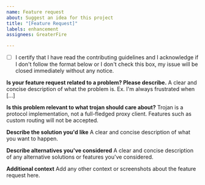 ```yaml
---
name: Feature request
about: Suggest an idea for this project
title: "[Feature Request]"
labels: enhancement
assignees: GreaterFire

---
```


- [ ] I certify that I have read the contributing guidelines and I acknowledge if I don't follow the format below or I don't check this box, my issue will be closed immediately without any notice.

**Is your feature request related to a problem? Please describe.**
A clear and concise description of what the problem is. Ex. I'm always frustrated when [...]

**Is this problem relevant to what trojan should care about?**
Trojan is a protocol implementation, not a full-fledged proxy client. Features such as custom routing will not be accepted.

**Describe the solution you'd like**
A clear and concise description of what you want to happen.

**Describe alternatives you've considered**
A clear and concise description of any alternative solutions or features you've considered.

**Additional context**
Add any other context or screenshots about the feature request here.
